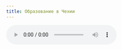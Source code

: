 ```yaml
---
title: Образование в Чехии
---
```

<audio controls>
  <source src="./assets/Учеба в Чехии.m4a" type="audio/x-m4a">
  Your browser does not support the audio tag.
</audio>
